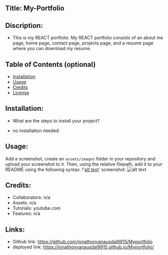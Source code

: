 
## Title: My-Portfolio

## Discription:
* This is my REACT portfolio. My REACT portfolio consists of an about me page, home page, contact page, projects page, and a resume page where you can download my resume.

## Table of Contents (optional)
- [Installation](#installation)
- [Usage](#usage)
- [Credits](#credits)
- [License](#license)

## Installation:
- What are the steps to install your project?
* no installation needed 

## Usage:
Add a screenshot, create an `assets/images` folder in your repository and upload your screenshot to it. Then, using the relative filepath, add it to your README using the following syntax: !'[alt text](assets/images/screenshot.png)'
screenshot: ![alt text](src/assets/images/screenshot.png)

## Credits:
* Collaborators: n/a
* Assets: n/a
* Tutorials: youtube.com
* Features: n/a
## Links:
* Github link: https://github.com/jonathonvanausdal9915/Myportfolio
* deployed link: https://jonathonvanausdal9915.github.io/Myportfolio/
